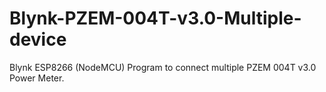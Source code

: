 # Blynk-PZEM-004T-v3.0-Multiple-device
Blynk ESP8266 (NodeMCU) Program to connect multiple PZEM 004T v3.0 Power Meter. 

